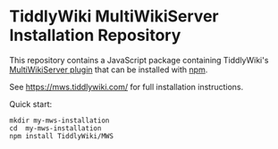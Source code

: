 # TiddlyWiki MultiWikiServer Installation Repository

This repository contains a JavaScript package containing TiddlyWiki's [MultiWikiServer plugin](https://github.com/TiddlyWiki/TiddlyWiki5/pull/7915) that can be installed with [npm](https://www.npmjs.com/).

See https://mws.tiddlywiki.com/ for full installation instructions.

Quick start:

```
mkdir my-mws-installation
cd  my-mws-installation
npm install TiddlyWiki/MWS
```
